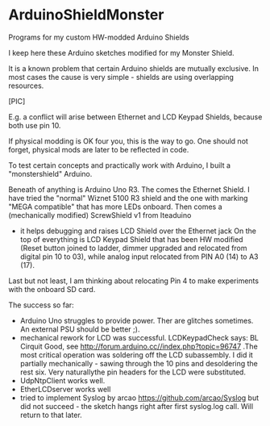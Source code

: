 # ArduinoShieldMonster
Programs for my custom HW-modded Arduino Shields

I keep here these Arduino sketches modified for my Monster Shield.

It is a known problem that certain Arduino shields are mutually exclusive.
In most cases the cause is very simple - shields are using overlapping resources.

[PIC]

E.g. a conflict will arise between Ethernet and LCD Keypad Shields,
because both use pin 10.

If physical modding is OK four you, this is the way to go.
One should not forget, physical mods are later to be reflected in code.

To test certain concepts and  practically work with Arduino,
I built a "monstershield" Arduino.

Beneath of anything is Arduino Uno R3.
The comes the Ethernet Shield. I have tried the "normal" Wiznet 5100 R3
shield and the one with marking "MEGA compatible" that has more LEDs onboard. 
Then comes a (mechanically modified) ScrewShield v1 from Iteaduino
- it helps debugging and raises LCD Shield over the Ethernet jack 
On the top of everything is LCD Keypad Shield that has been
HW modified (Reset button joined to ladder, dimmer upgraded
and relocated from digital pin 10 to 03), while analog input relocated
from PIN A0 (14) to A3 (17).

Last but not least, I am thinking about relocating Pin 4 to
make experiments with the onboard SD card.

The success so far:

- Arduino Uno struggles to provide power. Ther are glitches sometimes.
An external PSU should be better ;). 
- mechanical rework for LCD was successful. LCDKeypadCheck says: BL Cirquit Good,
see http://forum.arduino.cc//index.php?topic=96747 .The most critical operation was
soldering off the LCD subassembly. I did it partially mechanically - sawing
through the 10 pins and desoldering the rest six. Very naturallythe pin headers for the LCD were substituted.
- UdpNtpClient works well.
- EtherLCDserver works well
- tried to implement Syslog by arcao https://github.com/arcao/Syslog
but did not succeed - the sketch hangs right after first syslog.log call.
Will return to that later.
